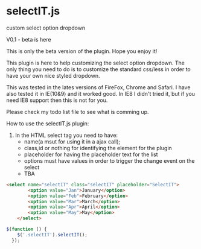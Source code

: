 # selectIT.js
custom select option dropdown 

V0.1 - beta is here

This is only the beta version of the plugin. Hope you enjoy it!

This plugin is here to help customizing the select option dropdown. The only thing you need to do is to customize the standard css/less in order to have your own nice styled dropdown. 

This was tested in the lates versions of FireFox, Chrome and Safari. I have also tested it in IE(10&9) and it worked good. In IE8 I didn't tried it, but if you need IE8 support then this is not for you.

Please check my todo list file to see what is comming up.


How to use the selectIT.js plugin:

1. In the HTML select tag you need to have:
    * name(a msut for using it in a ajax call);
    * class,id or nothing for identifying the element for the plugin
    * placeholder for having the placeholder text for the list
    * options must have values in order to trigger the change event on the select 
    * TBA

```HTML
<select name="selectIT" class="selectIT" placeholder="SelectIT">
        <option value="Jan">January</option>
        <option value="Feb">February</option>
        <option value="Mar">March</option>
        <option value="Apr">April</option>
        <option value="May">May</option>
    </select>
```

```javascript
$(function () {
    $('.selectIT').selectIT();
  });
```


